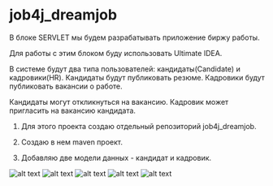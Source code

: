 # job4j_dreamjob
В блоке SERVLET мы будем разрабатывать приложение биржу работы.

Для работы с этим блоком буду использовать Ultimate IDEA.

В системе будут два типа пользователей: кандидаты(Candidate) и кадровики(HR). 
Кандидаты будут публиковать резюме. 
Кадровики будут публиковать вакансии о работе.

Кандидаты могут откликнуться на вакансию. Кадровик может пригласить на вакансию кандидата.

1. Для этого проекта создаю отдельный репозиторий job4j_dreamjob. 

2. Создаю в нем maven проект.

3. Добавляю две модели данных - кандидат и кадровик.

![alt text](https://github.com/EduardBucari/job4j_dreamjob/blob/master/images/%D0%A11.PNG)
![alt text](https://github.com/EduardBucari/job4j_dreamjob/blob/master/images/%D0%A12.PNG)
![alt text](https://github.com/EduardBucari/job4j_dreamjob/blob/master/images/%D0%A13.PNG)
![alt text](https://github.com/EduardBucari/job4j_dreamjob/blob/master/images/%D0%A14.PNG)
![alt text](https://github.com/EduardBucari/job4j_dreamjob/blob/master/images/%D0%A15.PNG)

